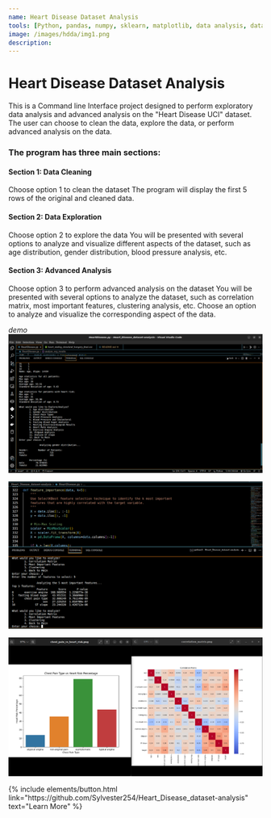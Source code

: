 ```yaml
---
name: Heart Disease Dataset Analysis
tools: [Python, pandas, numpy, sklearn, matplotlib, data analysis, data visualization]
image: /images/hdda/img1.png
description: 
---
```


# Heart Disease Dataset Analysis

This is a Command line Interface project designed to perform exploratory data analysis and advanced analysis on the "Heart Disease UCI" dataset. The user can choose to clean the data, explore the data, or perform advanced analysis on the data.

### The program has three main sections:

#### Section 1: Data Cleaning

Choose option 1 to clean the dataset
The program will display the first 5 rows of the original and cleaned data.

#### Section 2: Data Exploration

Choose option 2 to explore the data
You will be presented with several options to analyze and visualize different aspects of the dataset, such as age distribution, gender distribution, blood pressure analysis, etc.

#### Section 3: Advanced Analysis

Choose option 3 to perform advanced analysis on the dataset
You will be presented with several options to analyze the dataset, such as correlation matrix, most important features, clustering analysis, etc.
Choose an option to analyze  and visualize the corresponding aspect of the data.

*demo*
![preview](/images/hdda/img2.png)

![preview](/images/hdda/img3.png)

![preview](/images/hdda/img4.png)

<p class="text-center">
{% include elements/button.html link="https://github.com/Sylvester254/Heart_Disease_dataset-analysis" text="Learn More" %}
</p>